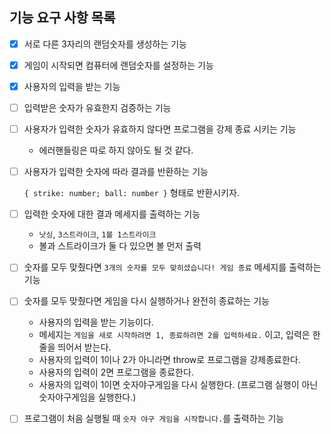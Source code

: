 ## 기능 요구 사항 목록

- [x] 서로 다른 3자리의 랜덤숫자를 생성하는 기능

- [x] 게임이 시작되면 컴퓨터에 랜덤숫자를 설정하는 기능

- [x] 사용자의 입력을 받는 기능

- [ ] 입력받은 숫자가 유효한지 검증하는 기능

- [ ] 사용자가 입력한 숫자가 유효하지 않다면 프로그램을 강제 종료 시키는 기능

  - 에러핸들링은 따로 하지 않아도 될 것 같다.

- [ ] 사용자가 입력한 숫자에 따라 결과를 반환하는 기능

  `{ strike: number; ball: number }` 형태로 반환시키자.

- [ ] 입력한 숫자에 대한 결과 메세지를 출력하는 기능

  - `낫싱`, `3스트라이크`, `1볼 1스트라이크`
  - 볼과 스트라이크가 둘 다 있으면 볼 먼저 출력

- [ ] 숫자를 모두 맞췄다면 `3개의 숫자를 모두 맞히셨습니다! 게임 종료` 메세지를 출력하는 기능

- [ ] 숫자를 모두 맞췄다면 게임을 다시 실행하거나 완전히 종료하는 기능

  - 사용자의 입력을 받는 기능이다.
  - 메세지는 `게임을 새로 시작하려면 1, 종료하려면 2를 입력하세요.` 이고, 입력은 한 줄을 띄어서 받는다.
  - 사용자의 입력이 1이나 2가 아니라면 throw로 프로그램을 강제종료한다.
  - 사용자의 입력이 2면 프로그램을 종료한다.
  - 사용자의 입력이 1이면 숫자야구게임을 다시 실행한다. (프로그램 실행이 아닌 숫자야구게임을 실행한다.)

- [ ] 프로그램이 처음 실행될 때 `숫자 야구 게임을 시작합니다.`를 출력하는 기능
